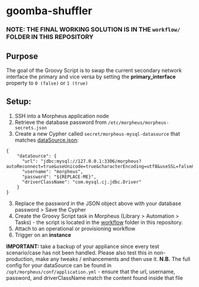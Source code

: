 # goomba-shuffler

### NOTE: THE FINAL WORKING SOLUTION IS IN THE `workflow/` FOLDER IN THIS REPOSITORY
  Purpose
  ---------
  The goal of the Groovy Script is to swap the current secondary network interface the primary and vice versa by setting the **primary_interface** property to `0 (false)` or `1 (true)`
## Setup:
1. SSH into a Morpheus application node
2. Retrieve the database password from `/etc/morpheus/morpheus-secrets.json`
3. Create a new Cypher called `secret/morpheus-mysql-datasource` that matches [dataSource.json](https://github.com/uthm4n/goomba-shuffler/blob/main/workflow/dataSource.json):
```
{
    "dataSource": {
      "url": "jdbc:mysql://127.0.0.1:3306/morpheus?autoReconnect=true&useUnicode=true&characterEncoding=utf8&useSSL=false&allowPublicKeyRetrieval=true",
      "username": "morpheus",
      "password": "${REPLACE-ME}", 
      "driverClassName": "com.mysql.cj.jdbc.Driver"
    }
}
```
3. Replace the password in the JSON object above with your database password > Save the Cypher
4. Create the Groovy Script task in Morpheus (Library > Automation > Tasks) - the script is located in the [workflow](https://github.com/uthm4n/goomba-shuffler/tree/main/workflow) folder in this repository.
5. Attach to an operational or provisioning workflow
6. Trigger on an **instance**

**IMPORTANT:** take a backup of your appliance since every test scenario/case has not been handled. Please also test this in non-production, make any tweaks / enhancements and then use it. 
**N.B.** The full config for your dataSource can be found in `/opt/morpheus/conf/application.yml` - ensure that the url, username, password, and driverClassName match the content found inside that file
